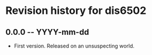 # Revision history for dis6502

## 0.0.0  -- YYYY-mm-dd

* First version. Released on an unsuspecting world.
